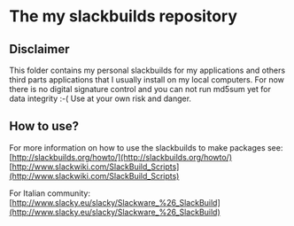 The my slackbuilds repository
=================

Disclaimer
----
This folder contains my personal slackbuilds for my applications and others
third parts applications that I usually install on my local computers.
For now there is no digital signature control and you can not run md5sum yet
for data integrity :-(
Use at your own risk and danger.

How to use?
----
For more information on how to use the slackbuilds to make packages see:   
[http://slackbuilds.org/howto/](http://slackbuilds.org/howto/)   
[http://www.slackwiki.com/SlackBuild_Scripts](http://www.slackwiki.com/SlackBuild_Scripts)   

For Italian community:   
[http://www.slacky.eu/slacky/Slackware_%26_SlackBuild](http://www.slacky.eu/slacky/Slackware_%26_SlackBuild)
